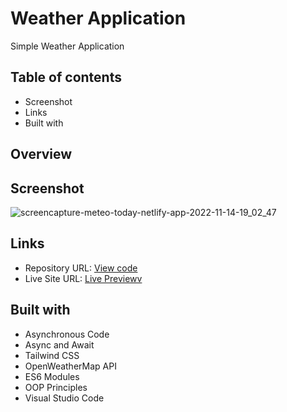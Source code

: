 # Weather Application

Simple Weather Application

## Table of contents
- Screenshot
- Links
- Built with

## Overview

## Screenshot
![screencapture-meteo-today-netlify-app-2022-11-14-19_02_47](https://user-images.githubusercontent.com/107273888/201733307-ad746725-fe04-4b1d-b485-a653128090ad.png)



## Links 
- Repository URL: [View code](https://github.com/devemit/Weather-app-JS)
- Live Site URL: [Live Previewv](https://meteo-today.netlify.app/)

## Built with
- Asynchronous Code
- Async and Await
- Tailwind CSS
- OpenWeatherMap API
- ES6 Modules
- OOP Principles
- Visual Studio Code






